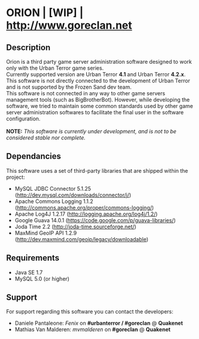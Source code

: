 ORION | [WIP] | http://www.goreclan.net
=============================

## Description

Orion is a third party game server administration software designed to work only with the Urban Terror game series.<br>
Currently supported version are Urban Terror **4.1** and Urban Terror **4.2.x**.<br>
This software is not directly connected to the development of Urban Terror and is not supported by the Frozen Sand dev team.<br>
This software is not connected in any way to other game servers management tools (such as BigBrotherBot). However, while developing the software, we tried to maintain some common standards used by other game server administration softwares to facilitate the final user in the software configuration.<br><br>
**NOTE:** *This software is currently under development, and is not to be considered stable nor complete.*

## Dependancies

This software uses a set of third-party libraries that are shipped within the project:

* MySQL JDBC Connector 5.1.25 (http://dev.mysql.com/downloads/connector/j/)
* Apache Commons Logging 1.1.2 (http://commons.apache.org/proper/commons-logging/)
* Apache Log4J 1.2.17 (http://logging.apache.org/log4j/1.2/)
* Google Guava 14.0.1 (https://code.google.com/p/guava-libraries/)
* Joda Time 2.2 (http://joda-time.sourceforge.net/)
* MaxMind GeoIP API 1.2.9 (http://dev.maxmind.com/geoip/legacy/downloadable)

## Requirements

* Java SE 1.7
* MySQL 5.0 (or higher)

## Support

For support regarding this software you can contact the developers:

* Daniele Pantaleone: *Fenix* on **#urbanterror / #goreclan** @ **Quakenet**<br>
* Mathias Van Malderen: *mvmalderen* on **#goreclan** @ **Quakenet**<br>